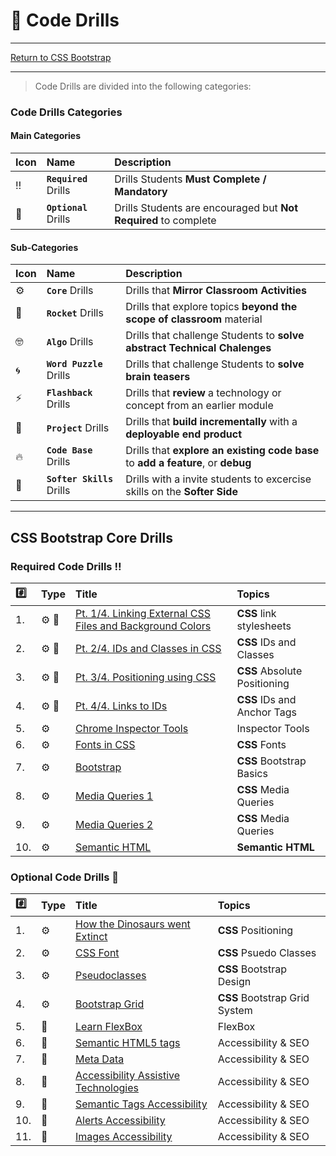 # :dart: Code Drills

<hr>

[Return to CSS Bootstrap](../../../README.md#css-bootstrap)

<hr> 

> Code Drills are divided into the following categories: 

### Code Drills Categories

#### **Main Categories**

| Icon | Name | Description |
|:--|:--|:--|
| :bangbang:  | **`Required`** Drills  | Drills Students **Must Complete / Mandatory** |
| :diamond_shape_with_a_dot_inside:  | **`Optional`** Drills  | Drills Students are encouraged but **Not Required** to complete |

#### **Sub-Categories**

| Icon | Name | Description |
|:--|:--|:--|
| :gear:  | **`Core`** Drills  | Drills that **Mirror Classroom Activities**|
| :rocket:  | **`Rocket`** Drills  | Drills that explore topics **beyond the scope of classroom** material  |
| :nerd_face: | **`Algo`** Drills  | Drills that challenge Students to **solve abstract Technical Chalenges** |
| :cyclone: | **`Word Puzzle`** Drills  | Drills that challenge Students to **solve brain teasers**  |
|  :zap: | **`Flashback`** Drills  | Drills that **review** a technology or concept from an earlier module  |
| :triangular_flag_on_post: | **`Project`** Drills  | Drills that **build incrementally** with a **deployable end product** |
| :fire:  | **`Code Base`** Drills  | Drills that **explore an existing code base** to **add a feature**, or **debug** |
| :radio_button: | **`Softer Skills`** Drills  | Drills with a invite students to excercise skills on the **Softer Side** |

<hr>  


## CSS Bootstrap Core Drills

### Required Code Drills :bangbang:

| :hash: | Type | Title | Topics|
| :-- | :-- | :-- |:-- |
| 1. |  :gear: :triangular_flag_on_post: | [Pt. 1/4. Linking External CSS Files and Background Colors](./00-required-code-drills/01-core-css-background-and-files) | **CSS** link stylesheets |
| 2. |  :gear: :triangular_flag_on_post: | [Pt. 2/4. IDs and Classes in CSS](./00-required-code-drills/02-core-css-id-and-class) | **CSS** IDs and Classes|
| 3. |  :gear: :triangular_flag_on_post: | [Pt. 3/4. Positioning using CSS](./00-required-code-drills/03-core-css-positioning) | **CSS** Absolute Positioning |
| 4. | :gear: :triangular_flag_on_post: | [Pt. 4/4. Links to IDs](./00-required-code-drills/04-rock-css-anchors-and-id) | **CSS** IDs and Anchor Tags
| 5. |  :gear: | [Chrome Inspector Tools](./00-required-code-drills/05-core-inspector-tools) | Inspector Tools|
| 6. |  :gear: | [Fonts in CSS](./00-required-code-drills/06-core-bootstrap-basics) | **CSS** Fonts |
| 7. |  :gear: | [Bootstrap](./00-required-code-drills/07-proj-bootstrap) | **CSS** Bootstrap Basics|
| 8. |  :gear: | [Media Queries 1](./00-required-code-drills/08-core-css-media-queries-1) | **CSS** Media Queries |
| 9. |  :gear: | [Media Queries 2](./00-required-code-drills/09-core-css-media-queries-2) | **CSS** Media Queries |
| 10. |  :gear: | [Semantic HTML](./00-required-code-drills/10-semantics) | **Semantic HTML**  |



###  Optional Code Drills :diamond_shape_with_a_dot_inside:

| :hash: | Type | Title | Topics|
| :-- | :-- | :-- |:-- | 
| 1. |  :gear: | [How the Dinosaurs went Extinct](./01-optional-code-drills/01-proj-meteor-drop) | **CSS** Positioning |
| 2. | :gear: | [CSS Font](./01-optional-code-drills/02-core-css-font) | **CSS** Psuedo Classes 
| 3. | :gear: | [Pseudoclasses](./01-optional-code-drills/03-rock-css-pseudoclasses) | **CSS** Bootstrap Design
| 4. | :gear: | [Bootstrap Grid](./01-optional-code-drills/04-proj-bootstrap-grid) | **CSS** Bootstrap Grid System
| 5. | :rocket: | [Learn FlexBox](./01-optional-code-drills/05-flexbox) | FlexBox
|6. | :rocket: | [Semantic HTML5 tags](./01-optional-code-drills/06-semantic-HTML5-tags) | Accessibility & SEO
|7. | :rocket: | [Meta Data](./01-optional-code-drills/07-meta-data) | Accessibility & SEO
|8. | :rocket: | [Accessibility Assistive Technologies](./01-optional-code-drills/08-accessibility-assistive-technologies) | Accessibility & SEO
|9. | :rocket: | [Semantic Tags Accessibility](./01-optional-code-drills/09-semantic-tags-accessibility) | Accessibility & SEO
|10. | :rocket: | [Alerts Accessibility](./01-optional-code-drills/10-alerts-accessibility) | Accessibility & SEO
|11. | :rocket: | [Images Accessibility](./01-optional-code-drills/11-images-accessibility) | Accessibility & SEO


